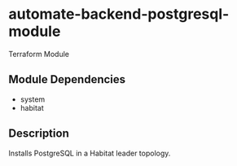 # automate-backend-postgresql-module

Terraform Module

## Module Dependencies
* system
* habitat

## Description
Installs PostgreSQL in a Habitat leader topology.
